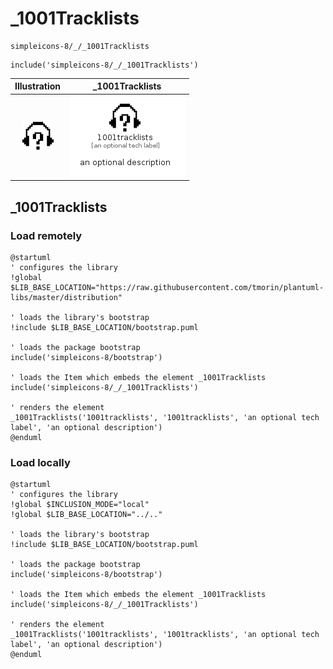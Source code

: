 # _1001Tracklists


```text
simpleicons-8/_/_1001Tracklists
```

```text
include('simpleicons-8/_/_1001Tracklists')
```



| Illustration | _1001Tracklists |
| :---: | :---: |
| ![illustration for Illustration](../../simpleicons-8/_/_1001Tracklists.png) | ![illustration for _1001Tracklists](../../simpleicons-8/_/_1001Tracklists.Local.png) |




## _1001Tracklists

### Load remotely
```plantuml
@startuml
' configures the library
!global $LIB_BASE_LOCATION="https://raw.githubusercontent.com/tmorin/plantuml-libs/master/distribution"

' loads the library's bootstrap
!include $LIB_BASE_LOCATION/bootstrap.puml

' loads the package bootstrap
include('simpleicons-8/bootstrap')

' loads the Item which embeds the element _1001Tracklists
include('simpleicons-8/_/_1001Tracklists')

' renders the element
_1001Tracklists('1001tracklists', '1001tracklists', 'an optional tech label', 'an optional description')
@enduml
```

### Load locally
```plantuml
@startuml
' configures the library
!global $INCLUSION_MODE="local"
!global $LIB_BASE_LOCATION="../.."

' loads the library's bootstrap
!include $LIB_BASE_LOCATION/bootstrap.puml

' loads the package bootstrap
include('simpleicons-8/bootstrap')

' loads the Item which embeds the element _1001Tracklists
include('simpleicons-8/_/_1001Tracklists')

' renders the element
_1001Tracklists('1001tracklists', '1001tracklists', 'an optional tech label', 'an optional description')
@enduml
```

